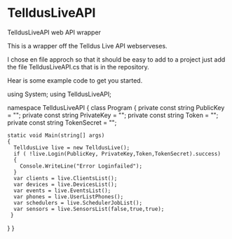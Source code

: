 # TelldusLiveAPI
TelldusLiveAPI web API wrapper

This is a wrapper off the Telldus Live API webserveses.

I chose en file approch so that it should be easy to add to a project just add the file TelldusLiveAPI.cs that is in the repository.

Hear is some example code to get you started.

using System;
using TelldusLiveAPI;

namespace TelldusLiveAPI
{
  class Program
  {
    private const string PublicKey = "";
    private const string PrivateKey = "";
    private const string Token = "";
    private const string TokenSecret = "";

    static void Main(string[] args)
    {
      TelldusLive live = new TelldusLive();
      if ( !live.Login(PublicKey, PrivateKey,Token,TokenSecret).success)          
      {
        Console.WriteLine("Error Loginfailed");
      }
      var clients = live.ClientsList();
      var devices = live.DevicesList();
      var events = live.EventsList();
      var phones = live.UserListPhones();
      var schedulers = live.SchedulerJobList();
      var sensors = live.SensorsList(false,true,true);
     }
  }
}      
